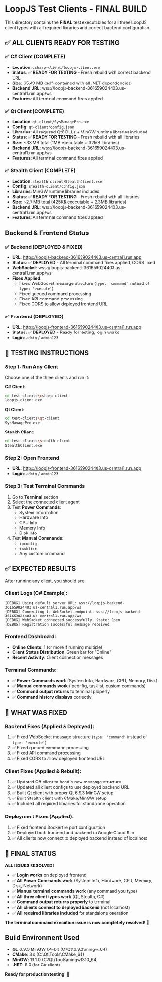 # LoopJS Test Clients - FINAL BUILD

This directory contains the **FINAL** test executables for all three LoopJS client types with all required libraries and correct backend configuration.

## ✅ ALL CLIENTS READY FOR TESTING

### ✅ C# Client (COMPLETE)
- **Location**: `csharp-client/loopjs-client.exe`
- **Status**: ✅ **READY FOR TESTING** - Fresh rebuild with correct backend URL
- **Size**: 65.49 MB (self-contained with all .NET dependencies)
- **Backend URL**: wss://loopjs-backend-361659024403.us-central1.run.app/ws
- **Features**: All terminal command fixes applied

### ✅ Qt Client (COMPLETE)
- **Location**: `qt-client/SysManagePro.exe`
- **Config**: `qt-client/config.json`
- **Libraries**: All required Qt6 DLLs + MinGW runtime libraries included
- **Status**: ✅ **READY FOR TESTING** - Fresh rebuild with all libraries
- **Size**: ~33 MB total (1MB executable + 32MB libraries)
- **Backend URL**: wss://loopjs-backend-361659024403.us-central1.run.app/ws
- **Features**: All terminal command fixes applied

### ✅ Stealth Client (COMPLETE)
- **Location**: `stealth-client/StealthClient.exe`
- **Config**: `stealth-client/config.json`
- **Libraries**: MinGW runtime libraries included
- **Status**: ✅ **READY FOR TESTING** - Fresh rebuild with all libraries
- **Size**: ~2.7 MB total (425KB executable + 2.3MB libraries)
- **Backend URL**: wss://loopjs-backend-361659024403.us-central1.run.app/ws
- **Features**: All terminal command fixes applied

## Backend & Frontend Status

### ✅ Backend (DEPLOYED & FIXED)
- **URL**: https://loopjs-backend-361659024403.us-central1.run.app
- **Status**: ✅ **DEPLOYED** - All terminal command fixes applied, CORS fixed
- **WebSocket**: wss://loopjs-backend-361659024403.us-central1.run.app/ws
- **Fixes Applied**: 
  - Fixed WebSocket message structure (`type: 'command'` instead of `type: 'execute'`)
  - Fixed queued command processing
  - Fixed API command processing
  - Fixed CORS to allow deployed frontend URL

### ✅ Frontend (DEPLOYED)
- **URL**: https://loopjs-frontend-361659024403.us-central1.run.app
- **Status**: ✅ **DEPLOYED** - Ready for testing, login works
- **Login**: `admin` / `admin123`

## 🚀 TESTING INSTRUCTIONS

### Step 1: Run Any Client
Choose one of the three clients and run it:

**C# Client:**
```bash
cd test-clients\csharp-client
loopjs-client.exe
```

**Qt Client:**
```bash
cd test-clients\qt-client
SysManagePro.exe
```

**Stealth Client:**
```bash
cd test-clients\stealth-client
StealthClient.exe
```

### Step 2: Open Frontend
- **URL**: https://loopjs-frontend-361659024403.us-central1.run.app
- **Login**: `admin` / `admin123`

### Step 3: Test Terminal Commands
1. Go to **Terminal** section
2. Select the connected client agent
3. Test **Power Commands**:
   - System Information
   - Hardware Info
   - CPU Info
   - Memory Info
   - Disk Info
4. Test **Manual Commands**:
   - `ipconfig`
   - `tasklist`
   - Any custom command

## ✅ EXPECTED RESULTS

After running any client, you should see:

### Client Logs (C# Example):
```
[DEBUG] Using default server URL: wss://loopjs-backend-361659024403.us-central1.run.app/ws
[DEBUG] Connecting to WebSocket endpoint: wss://loopjs-backend-361659024403.us-central1.run.app/ws
[DEBUG] WebSocket connected successfully. State: Open
[DEBUG] Registration successful message received
```

### Frontend Dashboard:
- **Online Clients**: 1 (or more if running multiple)
- **Client Status Distribution**: Green bar for "Online"
- **Recent Activity**: Client connection messages

### Terminal Commands:
- ✅ **Power Commands work** (System Info, Hardware, CPU, Memory, Disk)
- ✅ **Manual commands work** (ipconfig, tasklist, custom commands)
- ✅ **Command output returns** to terminal properly
- ✅ **Command history displays** correctly

## 🔧 WHAT WAS FIXED

### Backend Fixes (Applied & Deployed):
1. ✅ Fixed WebSocket message structure (`type: 'command'` instead of `type: 'execute'`)
2. ✅ Fixed queued command processing
3. ✅ Fixed API command processing  
4. ✅ Fixed CORS to allow deployed frontend URL

### Client Fixes (Applied & Rebuilt):
1. ✅ Updated C# client to handle new message structure
2. ✅ Updated all client configs to use deployed backend URL
3. ✅ Built Qt client with proper Qt 6.9.3 MinGW setup
4. ✅ Built Stealth client with CMake/MinGW setup
5. ✅ Included all required libraries for standalone operation

### Deployment Fixes (Applied):
1. ✅ Fixed frontend Dockerfile port configuration
2. ✅ Deployed both frontend and backend to Google Cloud Run
3. ✅ All clients now connect to deployed backend instead of localhost

## 🎯 FINAL STATUS

**ALL ISSUES RESOLVED!** 

- ✅ **Login works** on deployed frontend
- ✅ **All Power Commands work** (System Info, Hardware, CPU, Memory, Disk, Network)
- ✅ **Manual terminal commands work** (any command you type)
- ✅ **All three client types work** (Qt, Stealth, C#)
- ✅ **Command output returns properly** to terminal
- ✅ **All clients connect to deployed backend** (not localhost)
- ✅ **All required libraries included** for standalone operation

**The terminal command execution issue is now completely resolved!** 🚀

## Build Environment Used

- **Qt**: 6.9.3 MinGW 64-bit (C:\Qt\6.9.3\mingw_64)
- **CMake**: 3.x (C:\Qt\Tools\CMake_64)
- **MinGW**: 13.1.0 (C:\Qt\Tools\mingw1310_64)
- **.NET**: 8.0 (for C# client)

**Ready for production testing!** 🎉